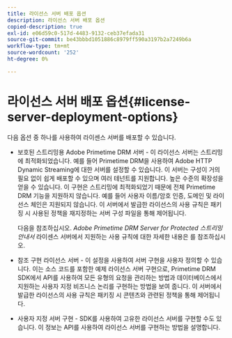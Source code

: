 ```yaml
---
title: 라이선스 서버 배포 옵션
description: 라이선스 서버 배포 옵션
copied-description: true
exl-id: e06d59c0-517d-4483-9132-ceb37efada31
source-git-commit: be43bbbd1051886c8979ff590a3197b2a7249b6a
workflow-type: tm+mt
source-wordcount: '252'
ht-degree: 0%

---
```


# 라이선스 서버 배포 옵션{#license-server-deployment-options}

다음 옵션 중 하나를 사용하여 라이센스 서버를 배포할 수 있습니다.

* 보호된 스트리밍용 Adobe Primetime DRM 서버 - 이 라이선스 서버는 스트리밍에 최적화되었습니다. 예를 들어 Primetime DRM을 사용하여 Adobe HTTP Dynamic Streaming에 대한 서버를 설정할 수 있습니다. 이 서버는 구성이 거의 필요 없이 쉽게 배포할 수 있으며 여러 테넌트를 지원합니다. 높은 수준의 확장성을 얻을 수 있습니다. 이 구현은 스트리밍에 최적화되었기 때문에 전체 Primetime DRM 기능을 지원하지 않습니다. 예를 들어 사용자 이름/암호 인증, 도메인 및 라이선스 체인은 지원되지 않습니다. 이 서버에서 발급한 라이선스의 사용 규칙은 패키징 시 사용된 정책을 재지정하는 서버 구성 파일을 통해 제어됩니다.

   다음을 참조하십시오. *Adobe Primetime DRM Server for Protected 스트리밍 안내서* 라이센스 서버에서 지원하는 사용 규칙에 대한 자세한 내용은 를 참조하십시오.
* 참조 구현 라이선스 서버 - 이 설정을 사용하여 서버 구현을 사용자 정의할 수 있습니다. 이는 소스 코드를 포함한 예제 라이선스 서버 구현으로, Primetime DRM SDK에서 API를 사용하여 모든 유형의 요청을 관리하는 방법과 데이터베이스에서 지원하는 사용자 지정 비즈니스 논리를 구현하는 방법을 보여 줍니다. 이 서버에서 발급한 라이선스의 사용 규칙은 패키징 시 콘텐츠와 관련된 정책을 통해 제어됩니다.
* 사용자 지정 서버 구현 - SDK를 사용하여 고유한 라이선스 서버를 구현할 수도 있습니다. 이 정보는 API를 사용하여 라이선스 서버를 구현하는 방법을 설명합니다.
